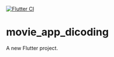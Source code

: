 [![Flutter CI](https://github.com/<USERNAME>/<REPO>/actions/workflows/flutter.yml/badge.svg)](https://github.com/<USERNAME>/<REPO>/actions)

# movie_app_dicoding

A new Flutter project.
